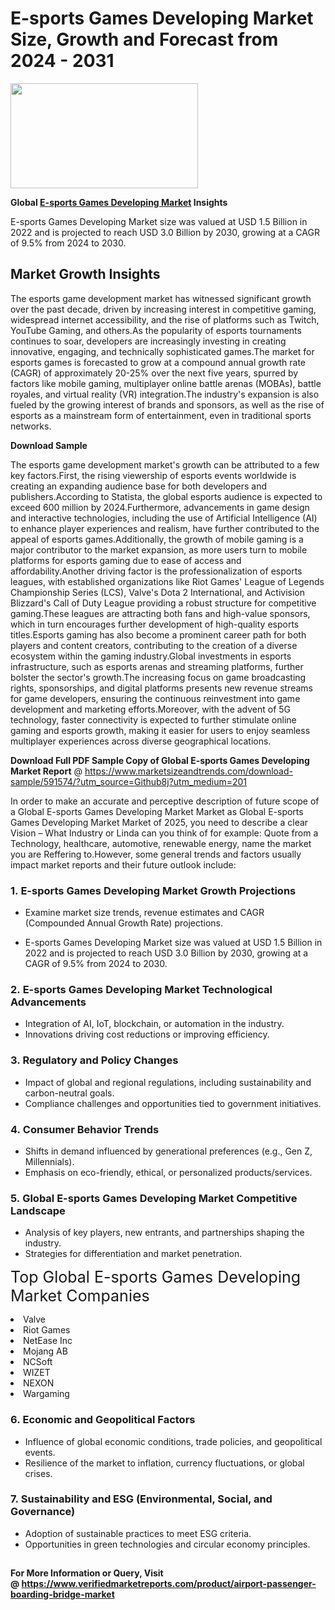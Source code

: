 <H1>E-sports Games Developing Market Size, Growth and Forecast from 2024 - 2031</H1><img class="aligncenter size-medium wp-image-584254" src="https://thirdeyenews.in/wp-content/uploads/2024/09/Global-Market-Research-300x168.jpeg" alt="" width="300" height="168" /><p><strong>Global&nbsp;<a href="https://www.marketsizeandtrends.com/download-sample/591574/?utm_source=Github8j?utm_medium=201">E-sports Games Developing Market</a> Insights</strong></p><p>E-sports Games Developing Market size was valued at USD 1.5 Billion in 2022 and is projected to reach USD 3.0 Billion by 2030, growing at a CAGR of 9.5% from 2024 to 2030.</p><p><h2>Market Growth Insights</h2> <p>The esports game development market has witnessed significant growth over the past decade, driven by increasing interest in competitive gaming, widespread internet accessibility, and the rise of platforms such as Twitch, YouTube Gaming, and others.As the popularity of esports tournaments continues to soar, developers are increasingly investing in creating innovative, engaging, and technically sophisticated games.The market for esports games is forecasted to grow at a compound annual growth rate (CAGR) of approximately 20-25% over the next five years, spurred by factors like mobile gaming, multiplayer online battle arenas (MOBAs), battle royales, and virtual reality (VR) integration.The industry's expansion is also fueled by the growing interest of brands and sponsors, as well as the rise of esports as a mainstream form of entertainment, even in traditional sports networks.</p> <p><strong>Download Sample</strong></p> <p>The esports game development market's growth can be attributed to a few key factors.First, the rising viewership of esports events worldwide is creating an expanding audience base for both developers and publishers.According to Statista, the global esports audience is expected to exceed 600 million by 2024.Furthermore, advancements in game design and interactive technologies, including the use of Artificial Intelligence (AI) to enhance player experiences and realism, have further contributed to the appeal of esports games.Additionally, the growth of mobile gaming is a major contributor to the market expansion, as more users turn to mobile platforms for esports gaming due to ease of access and affordability.Another driving factor is the professionalization of esports leagues, with established organizations like Riot Games' League of Legends Championship Series (LCS), Valve's Dota 2 International, and Activision Blizzard's Call of Duty League providing a robust structure for competitive gaming.These leagues are attracting both fans and high-value sponsors, which in turn encourages further development of high-quality esports titles.Esports gaming has also become a prominent career path for both players and content creators, contributing to the creation of a diverse ecosystem within the gaming industry.Global investments in esports infrastructure, such as esports arenas and streaming platforms, further bolster the sector's growth.The increasing focus on game broadcasting rights, sponsorships, and digital platforms presents new revenue streams for game developers, ensuring the continuous reinvestment into game development and marketing efforts.Moreover, with the advent of 5G technology, faster connectivity is expected to further stimulate online gaming and esports growth, making it easier for users to enjoy seamless multiplayer experiences across diverse geographical locations.<p><span class=""><strong>Download Full PDF Sample Copy of Global E-sports Games Developing Market Report</strong> @ <a href="https://www.marketsizeandtrends.com/download-sample/591574/?utm_source=Github8j?utm_medium=201" target="_blank">https://www.marketsizeandtrends.com/download-sample/591574/?utm_source=Github8j?utm_medium=201</a></span></p><p>In order to make an accurate and perceptive description of future scope of a Global&nbsp;E-sports Games Developing Market Market as Global&nbsp;E-sports Games Developing Market Market of 2025, you need to describe a clear Vision &ndash; What Industry or Linda can you think of for example: Quote from a Technology, healthcare, automotive, renewable energy, name the market you are Reffering to.However, some general trends and factors usually impact market reports and their future outlook include:</p><h3>1.&nbsp;<strong>E-sports Games Developing Market Growth Projections</strong></h3><ul><li>Examine market size trends, revenue estimates and CAGR (Compounded Annual Growth Rate) projections.</li><li><p>E-sports Games Developing Market size was valued at USD 1.5 Billion in 2022 and is projected to reach USD 3.0 Billion by 2030, growing at a CAGR of 9.5% from 2024 to 2030.</p></li></ul><h3>2.&nbsp;<strong>E-sports Games Developing Market Technological Advancements</strong></h3><ul><li>Integration of AI, IoT, blockchain, or automation in the industry.</li><li>Innovations driving cost reductions or improving efficiency.</li></ul><h3>3.&nbsp;<strong>Regulatory and Policy Changes</strong></h3><ul><li>Impact of global and regional regulations, including sustainability and carbon-neutral goals.</li><li>Compliance challenges and opportunities tied to government initiatives.</li></ul><h3>4.&nbsp;<strong>Consumer Behavior Trends</strong></h3><ul><li>Shifts in demand influenced by generational preferences (e.g., Gen Z, Millennials).</li><li>Emphasis on eco-friendly, ethical, or personalized products/services.</li></ul><h3>5.&nbsp;<strong>Global E-sports Games Developing Market Competitive Landscape</strong></h3><ul><li>Analysis of key players, new entrants, and partnerships shaping the industry.</li><li>Strategies for differentiation and market penetration.</li></ul><p data-pm-slice="1 1 []"><span style="color: inherit; font-family: inherit; font-size: 25px;">Top Global E-sports Games Developing Market Companies</span></p><div class="" data-test-id=""><p><li>Valve</li><li> Riot Games</li><li> NetEase Inc</li><li> Mojang AB</li><li> NCSoft</li><li> WIZET</li><li> NEXON</li><li> Wargaming</li></p></div><h3>6.&nbsp;<strong>Economic and Geopolitical Factors</strong></h3><ul><li>Influence of global economic conditions, trade policies, and geopolitical events.</li><li>Resilience of the market to inflation, currency fluctuations, or global crises.</li></ul><h3>7.&nbsp;<strong>Sustainability and ESG (Environmental, Social, and Governance)</strong></h3><ul><li>Adoption of sustainable practices to meet ESG criteria.</li><li>Opportunities in green technologies and circular economy principles.</li></ul><h2><strong style="font-size: 14px;">For More Information or Query, Visit @&nbsp;</strong><a style="background-color: #ffffff; font-size: 14px;" href="https://www.marketsizeandtrends.com/report/e-sports-games-developing-market/" target="_blank">https://www.verifiedmarketreports.com/product/airport-passenger-boarding-bridge-market</a></h2>